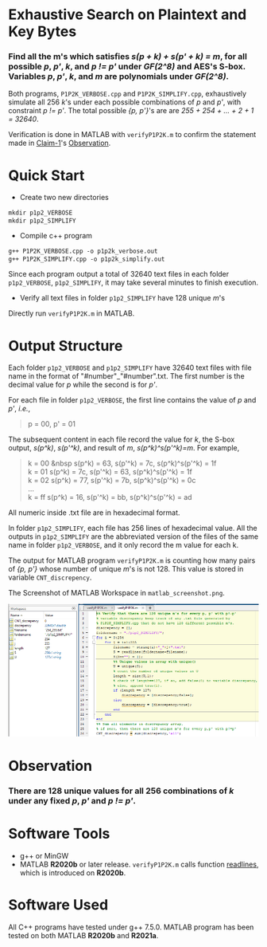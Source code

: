 # Exhaustive Search on Plaintext and Key Bytes
### Find all the m's which satisfies *s(p + k) + s(p' + k) = m*, for all possible *p*, *p'*, *k*, and *p != p'* under *GF(2^8)* and AES's S-box. Variables *p*, *p'*, *k*, and *m* are polynomials under *GF(2^8)*.

Both programs, `P1P2K_VERBOSE.cpp` and `P1P2K_SIMPLIFY.cpp`, exhaustively simulate all 256 *k*'s under each possible combinations of *p* and *p'*, with constraint *p != p'*. The total possible *{p, p'}*'s are are *255 + 254 + ... + 2 + 1 = 32640*.

Verification is done in MATLAB with `verifyP1P2K.m` to confirm the statement made in <u>Claim-1</u>'s <u>Observation</u>.

# Quick Start
* Create two new directories

```
mkdir p1p2_VERBOSE
mkdir p1p2_SIMPLIFY
```
* Compile c++ program

```
g++ P1P2K_VERBOSE.cpp -o p1p2k_verbose.out
g++ P1P2K_SIMPLIFY.cpp -o p1p2k_simplify.out
```
Since each program output a total of 32640 text files in each folder `p1p2_VERBOSE`, `p1p2_SIMPLIFY`, it may take several minutes to finish execution.

* Verify all text files in folder `p1p2_SIMPLIFY` have 128 unique *m*'s

Directly run `verifyP1P2K.m` in MATLAB.

# Output Structure
Each folder `p1p2_VERBOSE` and `p1p2_SIMPLIFY` have 32640 text files with file name in the format of "\#number"\_"#number".txt. The first number is the decimal value for *p* while the second is for *p'*.

For each file in folder `p1p2_VERBOSE`, the first line contains the value of *p* and *p'*, *i.e.*,
> p = 00, p' = 01

The subsequent content in each file record the value for *k*, the S-box output, *s(p^k)*, *s(p'^k)*, and result of *m*, *s(p^k)^s(p'^k)=m*.
For example,

> k = 00	 &nbsp s(p^k) = 63, s(p'^k) = 7c, s(p^k)^s(p'^k) = 1f\
> k = 01	  s(p^k) = 7c, s(p'^k) = 63, s(p^k)^s(p'^k) = 1f\
> k = 02	  s(p^k) = 77, s(p'^k) = 7b, s(p^k)^s(p'^k) = 0c\
> ...\
> k = ff	  s(p^k) = 16, s(p'^k) = bb, s(p^k)^s(p'^k) = ad

All numeric inside .txt file are in hexadecimal format.

In folder `p1p2_SIMPLIFY`, each file has 256 lines of hexadecimal value. All the outputs in `p1p2_SIMPLIFY` are the abbreviated version of the files of the same name in folder `p1p2_VERBOSE`, and it only record the m value for each k.

The output for MATLAB program `verifyP1P2K.m` is counting how many pairs of *{p, p'}* whose number of unique *m*'s is not 128. This value is stored in variable `CNT_discrepency`.

The Screenshot of MATLAB Workspace in `matlab_screenshot.png`.

![](./matlab_screenshot.png)

# Observation
### There are 128 unique values for all 256 combinations of *k* under any fixed *p*, *p'* and *p != p'*.

# Software Tools
- g++ or MinGW
- MATLAB __R2020b__ or later release. `verifyP1P2K.m` calls function [readlines](https://www.mathworks.com/help/matlab/ref/readlines.html), which is introduced on __R2020b__.

# Software Used
All C++ programs have tested under g++ 7.5.0. MATLAB program has been tested on both MATLAB __R2020b__ and __R2021a__.
